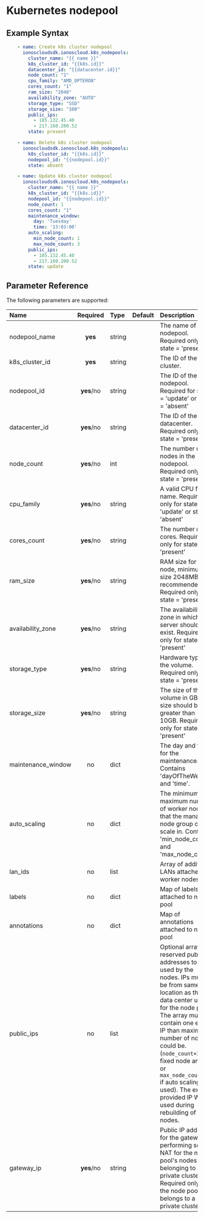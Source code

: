 # Kubernetes nodepool

## Example Syntax

```yaml
    - name: Create k8s cluster nodepool
      ionoscloudsdk.ionoscloud.k8s_nodepools:
        cluster_name: "{{ name }}"
        k8s_cluster_id: "{{k8s.id}}"
        datacenter_id: "{{datacenter.id}}"
        node_count: "1"
        cpu_family: "AMD_OPTERON"
        cores_count: "1"
        ram_size: "2048"
        availability_zone: "AUTO"
        storage_type: "SSD"
        storage_size: "100"
        public_ips:
          - 185.132.45.40
          - 217.160.200.52
        state: present

    - name: Delete k8s cluster nodepool
      ionoscloudsdk.ionoscloud.k8s_nodepools:
        k8s_cluster_id: "{{k8s.id}}"
        nodepool_id: "{{nodepool.id}}"
        state: absent

    - name: Update k8s cluster nodepool
      ionoscloudsdk.ionoscloud.k8s_nodepools:
        cluster_name: "{{ name }}"
        k8s_cluster_id: "{{k8s.id}}"
        nodepool_id: "{{nodepool.id}}"
        node_count: 1
        cores_count: "1"
        maintenance_window:
          day: 'Tuesday'
          time: '13:03:00'
        auto_scaling:
          min_node_count: 1
          max_node_count: 3
        public_ips:
          - 185.132.45.40
          - 217.160.200.52
        state: update
```

## Parameter Reference

The following parameters are supported:

| Name | Required | Type | Default | Description |
| :--- | :---: | :--- | :--- | :--- |
| nodepool\_name | **yes** | string |  | The name of the nodepool. Required only for state = 'present' |
| k8s\_cluster\_id | **yes** | string |  | The ID of the cluster. |
| nodepool\_id | **yes**/no | string |  | The ID of the nodepool. Required for state = 'update' or state = 'absent' |
| datacenter\_id | **yes**/no | string |  | The ID of the datacenter. Required only for state = 'present' |
| node\_count | **yes**/no | int |  | The number of nodes in the nodepool. Required only for state = 'present' |
| cpu\_family | **yes**/no | string |  | A valid CPU family name. Required only for state = 'update' or state = 'absent' |
| cores\_count | **yes**/no | string |  | The number of cores. Required only for state = 'present' |
| ram\_size | **yes**/no | string |  | RAM size for node, minimum size 2048MB is recommended. Required only for state = 'present' |
| availability\_zone | **yes**/no | string |  | The availability zone in which the server should exist. Required only for state = 'present' |
| storage\_type | **yes**/no | string |  | Hardware type of the volume. Required only for state = 'present' |
| storage\_size | **yes**/no | string |  | The size of the volume in GB. The size should be greater than 10GB. Required only for state = 'present' |
| maintenance\_window | no | dict |  | The day and time for the maintenance. Contains 'dayOfTheWeek' and 'time'. |
| auto\_scaling | no | dict |  | The minimum and maximum number of worker nodes that the managed node group can scale in. Contains 'min\_node\_count' and 'max\_node\_count'. |
| lan\_ids | no | list |  | Array of additional LANs attached to worker nodes |
| labels | no | dict |  | Map of labels attached to node pool |
| annotations | no | dict |  | Map of annotations attached to node pool |
| public\_ips | no | list |  | Optional array of reserved public IP addresses to be used by the nodes. IPs must be from same location as the data center used for the node pool. The array must contain one extra IP than maximum number of nodes could be. \(`node_count+1` if fixed node amount or `max_node_count+1` if auto scaling is used\). The extra provided IP Will be used during rebuilding of nodes. |
| gateway_ip | **yes**/no | string |  |Public IP address for the gateway performing source NAT for the node pool's nodes belonging to a private cluster. Required only if the node pool belongs to a private cluster. |

